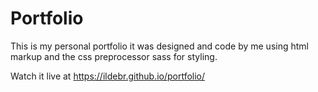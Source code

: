 # Portfolio
This is my personal portfolio it was designed and code by me using html markup and the css preprocessor sass for styling.

Watch it live at https://ildebr.github.io/portfolio/
